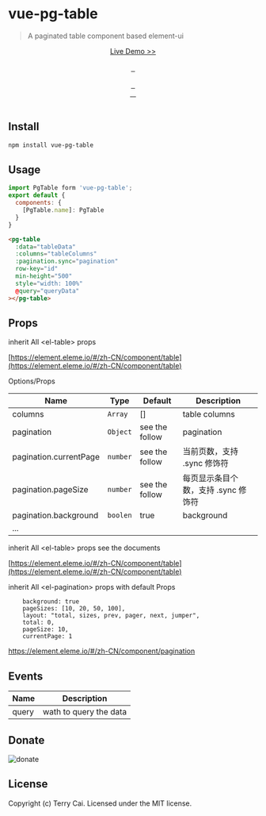 # vue-pg-table

> A paginated table component based element-ui

<p align="center">
  <a href="http://blog.w3cub.com/vue-vue-pg-table/?x-page=github">
    Live Demo >>
  </a>
  <br>
  <br>
  <a href="https://github.com/icai/vue-pg-table">
    <img src="https://img.shields.io/github/stars/icai/vue-pg-table.svg?style=social&label=Star" alt="">
  </a>
  <a href="https://github.com/icai/vue-pg-table">
    <img src="https://img.shields.io/github/forks/icai/vue-pg-table.svg?style=social&label=Fork" alt="">
  </a>
  <a href="https://github.com/icai/vue-pg-table">
    <img src="https://img.shields.io/github/watchers/icai/vue-pg-table.svg?style=social&label=Watch" alt="">
  </a>
  <br>
  <br>
  <a href="https://github.com/icai/vue-pg-table/issues">
    <img src="https://img.shields.io/github/issues/icai/vue-pg-table.svg?style=flat-square" alt="">
  </a>
  <a href="https://github.com/icai/vue-pg-table/issues">
    <img src="http://isitmaintained.com/badge/resolution/icai/vue-pg-table.svg?style=flat-square" alt="">
  </a>
  <a href="https://github.com/icai/vue-pg-table/graphs/contributors">
    <img src="https://img.shields.io/github/contributors/icai/vue-pg-table.svg?style=flat-square" alt="">
  </a>
  <br>
  <a href="https://www.npmjs.com/package/vue-pg-table">
    <img src="https://img.shields.io/npm/l/vue-pg-table.svg?style=flat-square" alt="">
  </a>
  <a href="https://www.npmjs.com/package/vue-pg-table">
    <img src="https://img.shields.io/npm/v/vue-pg-table.svg?style=flat-square" alt="">
  </a>
  <a href="https://www.npmjs.com/package/vue-pg-table">
    <img src="https://img.shields.io/npm/dm/vue-pg-table.svg?style=flat-square" alt="">
  </a>
  <a href="https://www.npmjs.com/package/vue-pg-table">
    <img src="https://img.shields.io/npm/dt/vue-pg-table.svg?style=flat-square" alt="">
  </a>
  <br>
  <br>
</p>

## Install

```sh
npm install vue-pg-table
```


## Usage

```js
import PgTable form 'vue-pg-table';
export default {
  components: {
    [PgTable.name]: PgTable
  }
}
```


```html
<pg-table
  :data="tableData"
  :columns="tableColumns"
  :pagination.sync="pagination"
  row-key="id"
  min-height="500"
  style="width: 100%"
  @query="queryData"
></pg-table>

```



## Props

inherit All &lt;el-table&gt; props

[https://element.eleme.io/#/zh-CN/component/table](https://element.eleme.io/#/zh-CN/component/table)


Options/Props

| Name                  | Type       | Default        | Description                                                                                                                 |
| --------------------- | ---------- | -------------- | --------------------------------------------------------------------------------------------------------------------------- |
| columns                 | `Array`   | []             | table columns                                                                                                      |
| pagination                 | `Object`   | see the follow        | pagination  
| pagination.currentPage |`number`| see the follow|当前页数，支持 .sync 修饰符|
| pagination.pageSize | `number`| see the follow|每页显示条目个数，支持 .sync 修饰符|
| pagination.background| `boolen` |true | background |
|...|

inherit All &lt;el-table&gt; props  see the documents

[https://element.eleme.io/#/zh-CN/component/table](https://element.eleme.io/#/zh-CN/component/table)

inherit All &lt;el-pagination&gt; props with default Props

```
    background: true
    pageSizes: [10, 20, 50, 100],
    layout: "total, sizes, prev, pager, next, jumper",
    total: 0,
    pageSize: 10,
    currentPage: 1
```

https://element.eleme.io/#/zh-CN/component/pagination



## Events

| Name     | Description                      |
| -------- | -------------------------------- |
| query | wath to query the data |





## Donate

 <img src="https://raw.githubusercontent.com/icai/vue-pg-table/master/src/assets/donate.png" alt="donate">


## License

Copyright (c) Terry Cai. Licensed under the MIT license.

